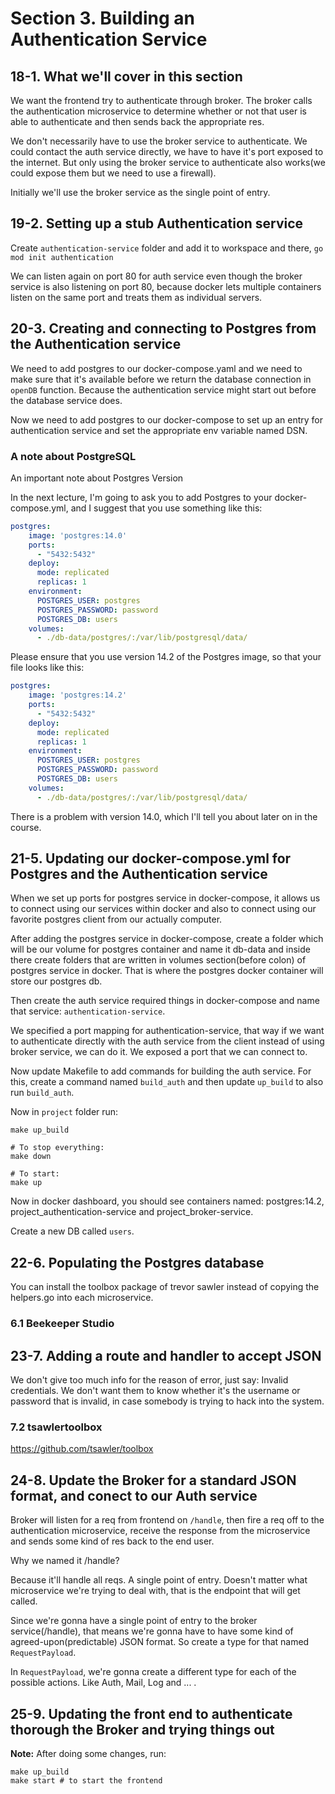 # Section 3. Building an Authentication Service

## 18-1. What we'll cover in this section
We want the frontend try to authenticate through broker. The broker calls the authentication microservice to determine whether or not
that user is able to authenticate and then sends back the appropriate res.

We don't necessarily have to use the broker service to authenticate. We could contact the auth service directly, we have to have
it's port exposed to the internet. But only using the broker service to authenticate also works(we could expose them but we need
to use a firewall).

Initially we'll use the broker service as the single point of entry.

## 19-2. Setting up a stub Authentication service
Create `authentication-service` folder and add it to workspace and there, `go mod init authentication`

We can listen again on port 80 for auth service even though the broker service is also listening on port 80, because docker lets multiple
containers listen on the same port and treats them as individual servers.

## 20-3. Creating and connecting to Postgres from the Authentication service
We need to add postgres to our docker-compose.yaml and we need to make sure that it's available before we return the database
connection in `openDB` function. Because the authentication service might start out before the database service does.

Now we need to add postgres to our docker-compose to set up an entry for authentication service and set the appropriate env variable named DSN.

### A note about PostgreSQL
An important note about Postgres Version

In the next lecture, I'm going to ask you to add Postgres to your docker-compose.yml, and I suggest that you use something like this:

```yaml
postgres:
    image: 'postgres:14.0'
    ports:
      - "5432:5432"
    deploy:
      mode: replicated
      replicas: 1
    environment:
      POSTGRES_USER: postgres
      POSTGRES_PASSWORD: password
      POSTGRES_DB: users
    volumes:
      - ./db-data/postgres/:/var/lib/postgresql/data/
```

Please ensure that you use version 14.2 of the Postgres image, so that your file looks like this:

```yaml
postgres:
    image: 'postgres:14.2'
    ports:
      - "5432:5432"
    deploy:
      mode: replicated
      replicas: 1
    environment:
      POSTGRES_USER: postgres
      POSTGRES_PASSWORD: password
      POSTGRES_DB: users
    volumes:
      - ./db-data/postgres/:/var/lib/postgresql/data/
```

There is a problem with version 14.0, which I'll tell you about later on in the course.

## 21-5. Updating our docker-compose.yml for Postgres and the Authentication service
When we set up ports for postgres service in docker-compose, it allows us to connect using our services within docker and
also to connect using our favorite postgres client from our actually computer.

After adding the postgres service in docker-compose, create a folder which will be our volume for postgres container and name it db-data and
inside there create folders that are written in volumes section(before colon) of postgres service in docker. That is where the postgres
docker container will store our postgres db.

Then create the auth service required things in docker-compose and name that service: `authentication-service`.

We specified a port mapping for authentication-service, that way if we want to authenticate directly with the auth service from the client
instead of using broker service, we can do it. We exposed a port that we can connect to.

Now update Makefile to add commands for building the auth service. For this, create a command named `build_auth` and then update
`up_build` to also run `build_auth`.

Now in `project` folder run:
```shell
make up_build

# To stop everything:
make down

# To start:
make up
```

Now in docker dashboard, you should see containers named: postgres:14.2, project_authentication-service and project_broker-service.

Create a new DB called `users`.

## 22-6. Populating the Postgres database
You can install the toolbox package of trevor sawler instead of copying the helpers.go into each microservice.

### 6.1 Beekeeper Studio

## 23-7. Adding a route and handler to accept JSON
We don't give too much info for the reason of error, just say: Invalid credentials. We don't want them to know whether it's the username or
password that is invalid, in case somebody is trying to hack into the system.

### 7.2 tsawlertoolbox
https://github.com/tsawler/toolbox

## 24-8. Update the Broker for a standard JSON format, and conect to our Auth service
Broker will listen for a req from frontend on `/handle`, then fire a req off to the authentication microservice, receive the response from the microservice and
sends some kind of res back to the end user.

Why we named it /handle?

Because it'll handle all reqs. A single point of entry. Doesn't matter what microservice we're trying to deal with, that is the endpoint
that will get called.

Since we're gonna have a single point of entry to the broker service(/handle), that means we're gonna have to have some kind of 
agreed-upon(predictable) JSON format. So create a type for that named `RequestPayload`.

In `RequestPayload`, we're gonna create a different type for each of the possible actions. Like Auth, Mail, Log and ... .

## 25-9. Updating the front end to authenticate thorough the Broker and trying things out
**Note:** After doing some changes, run:
```shell
make up_build
make start # to start the frontend
```